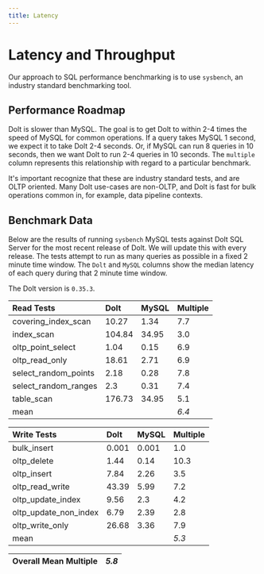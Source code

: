 ```yaml
---
title: Latency
---
```


# Latency and Throughput

Our approach to SQL performance benchmarking is to use `sysbench`, an
industry standard benchmarking tool.

## Performance Roadmap

Dolt is slower than MySQL. The goal is to get Dolt to within 2-4 times
the speed of MySQL for common operations. If a query takes MySQL 1
second, we expect it to take Dolt 2-4 seconds. Or, if MySQL can run 8
queries in 10 seconds, then we want Dolt to run 2-4 queries in 10
seconds. The `multiple` column represents this relationship with
regard to a particular benchmark.

It's important recognize that these are industry standard tests, and
are OLTP oriented. Many Dolt use-cases are non-OLTP, and Dolt is fast
for bulk operations common in, for example, data pipeline contexts.

## Benchmark Data

Below are the results of running `sysbench` MySQL tests against Dolt
SQL Server for the most recent release of Dolt. We will update this
with every release. The tests attempt to run as many queries as
possible in a fixed 2 minute time window. The `Dolt` and `MySQL`
columns show the median latency of each query during that 2 minute
time window.

The Dolt version is `0.35.3`.

| Read Tests | Dolt | MySQL | Multiple |
| :--- | :--- | :--- | :--- |
| covering\_index\_scan | 10.27 | 1.34 | 7.7 |
| index\_scan | 104.84 | 34.95 | 3.0 |
| oltp\_point\_select | 1.04 | 0.15 | 6.9 |
| oltp\_read\_only | 18.61 | 2.71 | 6.9 |
| select\_random\_points | 2.18 | 0.28 | 7.8 |
| select\_random\_ranges | 2.3 | 0.31 | 7.4 |
| table\_scan | 176.73 | 34.95 | 5.1 |
| mean |  |  | _6.4_ |

| Write Tests | Dolt | MySQL | Multiple |
| :--- | :--- | :--- | :--- |
| bulk\_insert | 0.001 | 0.001 | 1.0 |
| oltp\_delete | 1.44 | 0.14 | 10.3 |
| oltp\_insert | 7.84 | 2.26 | 3.5 |
| oltp\_read\_write | 43.39 | 5.99 | 7.2 |
| oltp\_update\_index | 9.56 | 2.3 | 4.2 |
| oltp\_update\_non\_index | 6.79 | 2.39 | 2.8 |
| oltp\_write\_only | 26.68 | 3.36 | 7.9 |
| mean |  |  | _5.3_ |

| Overall Mean Multiple | _5.8_ |
| :--- | :--- |
<br/>
